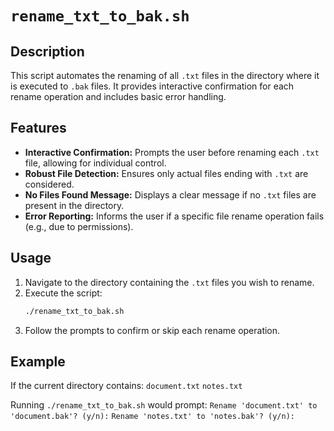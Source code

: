 # `rename_txt_to_bak.sh`

## Description
This script automates the renaming of all `.txt` files in the directory where it is executed to `.bak` files. It provides interactive confirmation for each rename operation and includes basic error handling.

## Features
* **Interactive Confirmation:** Prompts the user before renaming each `.txt` file, allowing for individual control.
* **Robust File Detection:** Ensures only actual files ending with `.txt` are considered.
* **No Files Found Message:** Displays a clear message if no `.txt` files are present in the directory.
* **Error Reporting:** Informs the user if a specific file rename operation fails (e.g., due to permissions).

## Usage
1.  Navigate to the directory containing the `.txt` files you wish to rename.
2.  Execute the script:
    ```bash
    ./rename_txt_to_bak.sh
    ```
3.  Follow the prompts to confirm or skip each rename operation.

## Example
If the current directory contains:
`document.txt`
`notes.txt`

Running `./rename_txt_to_bak.sh` would prompt:
`Rename 'document.txt' to 'document.bak'? (y/n):`
`Rename 'notes.txt' to 'notes.bak'? (y/n):`
